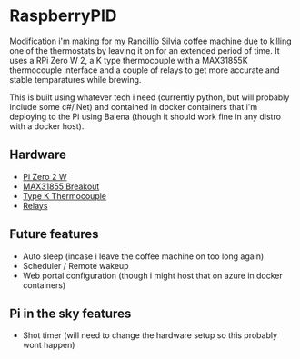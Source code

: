 # RaspberryPID
Modification i'm making for my Rancillio Silvia coffee machine due to killing one of the thermostats by leaving it on for an extended period of time. It uses a RPi Zero W 2, a K type thermocouple with a MAX31855K thermocouple interface and a couple of relays to get more accurate and stable temparatures while brewing.

This is built using whatever tech i need (currently python, but will probably include some c#/.Net) and contained in docker containers that i'm deploying to the Pi using Balena (though it should work fine in any distro with a docker host). 

## Hardware
- [Pi Zero 2 W](https://www.raspberrypi.com/products/raspberry-pi-zero-2-w/)
- [MAX31855 Breakout](https://core-electronics.com.au/thermocouple-amplifier-max31855-breakout-board-max6675-upgrade-v2-0.html)
- [Type K Thermocouple](https://www.auberins.com/index.php?main_page=product_info&products_id=307)
- [Relays](https://core-electronics.com.au/solid-state-relay-40a-3-32v-dc-input.html)

## Future features
- Auto sleep (incase i leave the coffee machine on too long again)
- Scheduler / Remote wakeup
- Web portal configuration (though i might host that on azure in docker containers)

## Pi in the sky features
- Shot timer (will need to change the hardware setup so this probably wont happen)
